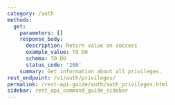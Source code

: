 ```yaml
---
category: /auth
methods:
  get:
    parameters: []
    response_body:
      description: Return value on success
      example_value: TO DO
      schema: TO DO
      status_code: '200'
    summary: Get information about all privileges.
rest_endpoint: /v1/auth/privileges/
permalink: /rest-api-guide/auth/auth_privileges.html
sidebar: rest_api_command_guide_sidebar
---
```

